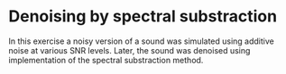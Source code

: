 # Denoising by spectral substraction
In this exercise a noisy version of a sound was simulated using additive noise at various SNR levels. Later, the sound was denoised using implementation of the spectral substraction method.

